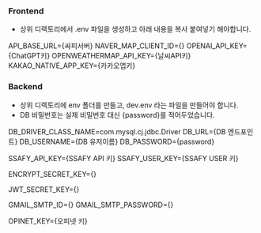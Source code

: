 ### Frontend
- 상위 디렉토리에서 .env 파일을 생성하고 아래 내용을 복사 붙여넣기 해야합니다.

API_BASE_URL={싸피서버}
NAVER_MAP_CLIENT_ID={}
OPENAI_API_KEY={ChatGPT키}
OPENWEATHERMAP_API_KEY={날씨API키}
KAKAO_NATIVE_APP_KEY={카카오앱키}

### Backend
- 상위 디렉토리에 env 폴더를 만들고, dev.env 라는 파일을 만들어야 합니다.
- DB 비밀번호는 실제 비밀번호 대신 {password}를 적어두었습니다.

DB_DRIVER_CLASS_NAME=com.mysql.cj.jdbc.Driver
DB_URL={DB 엔드포인트}
DB_USERNAME={DB 유저이름}
DB_PASSWORD={password}

SSAFY_API_KEY={SSAFY API 키}
SSAFY_USER_KEY={SSAFY USER 키}

ENCRYPT_SECRET_KEY={}

JWT_SECRET_KEY={}

GMAIL_SMTP_ID={}
GMAIL_SMTP_PASSWORD={}

OPINET_KEY={오피넷 키}
